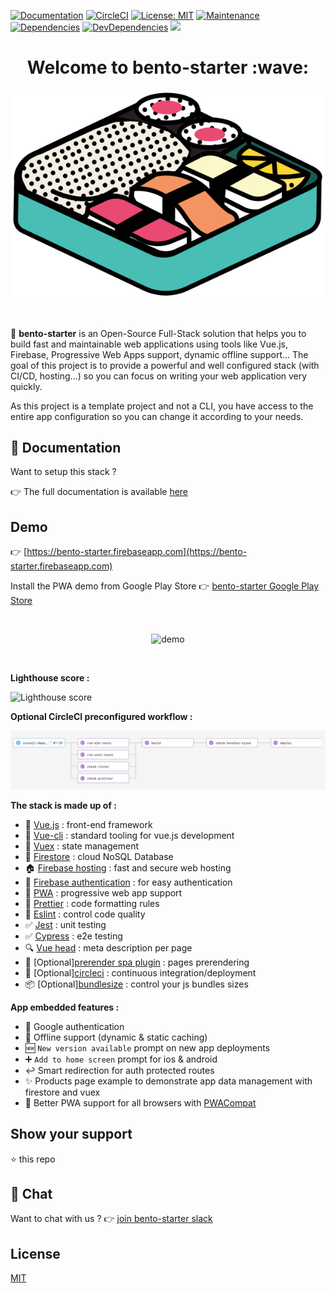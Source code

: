 [![Documentation](https://img.shields.io/badge/documentation-yes-brightgreen.svg)](https://bento-starter.netlify.com/)
[![CircleCI](https://circleci.com/gh/kefranabg/bento-starter/tree/master.svg?style=svg&circle-token=f311e2320782a12321a769faa2ef1d3cdf5e1a10)](https://circleci.com/gh/kefranabg/bento-starter/tree/master)
[![License: MIT](https://img.shields.io/badge/License-MIT-yellow.svg)](https://github.com/kefranabg/bento-starter/blob/master/LICENSE)
[![Maintenance](https://img.shields.io/badge/Maintained%3F-yes-green.svg)](https://GitHub.com/vuesion/vuesion/graphs/commit-activity)
[![Dependencies](https://img.shields.io/david/kefranabg/bento-starter.svg)](https://david-dm.org/kefranabg/bento-starter)
[![DevDependencies](https://img.shields.io/david/dev/kefranabg/bento-starter.svg)](https://david-dm.org/kefranabg/bento-starter?type=dev)
<a href="https://join.slack.com/t/bento-starter/shared_invite/enQtNjE5OTI5MzQyMTE3LTVjYjM3YjMzMGQ4NjgzYzY5YWMwNDkyY2VmMzg4ODg0OTkwZDRhMzg3OWU0MGY1MGYwMmVjYThiMmU2YzBjODY" target="_blank"><img src="https://home-assistant.io/images/supported_brands/slack.png" height="20px" /></a> 

<h1 align="center">Welcome to bento-starter :wave:</h1>

<p align="center">
  <img src="https://raw.githubusercontent.com/kefranabg/bento-starter/master/src/assets/img/bento-starter.svg?sanitize=true" alt="Bento-starter"/>
</p>

<br />

:bento: **bento-starter** is an Open-Source Full-Stack solution that helps you to build fast and maintainable web applications using tools like Vue.js, Firebase, Progressive Web Apps support, dynamic offline support... The goal of this project is to provide a powerful and well configured stack (with CI/CD, hosting...) so you can focus on writing your web application very quickly.

As this project is a template project and not a CLI, you have access to the entire app configuration so you can change it according to your needs.

## :book: Documentation

Want to setup this stack ?

:point_right: The full documentation is available [here](https://bento-starter.netlify.com/)

## Demo

:point_right: [https://bento-starter.firebaseapp.com](https://bento-starter.firebaseapp.com)

Install the PWA demo from Google Play Store :point_right: [bento-starter Google Play Store](https://play.google.com/store/apps/details?id=com.bentostarter.bentostarterdemo)

<br />

<p align="center">
  <img src="https://user-images.githubusercontent.com/9840435/56022522-30ba0980-5d0c-11e9-8c61-23a9f91a926f.gif" alt="demo"/>
</p>

<br />

**Lighthouse score :**

![Lighthouse score](https://raw.githubusercontent.com/kefranabg/bento-starter/master/resources/lighthouse-score-report.jpg)

**Optional CircleCI preconfigured workflow :**

![CI Workflow](https://raw.githubusercontent.com/kefranabg/bento-starter/master/resources/ci-workflow.jpg)

**The stack is made up of :**

- :metal: [Vue.js](https://vuejs.org/) : front-end framework
- :wrench: [Vue-cli](https://cli.vuejs.org/) : standard tooling for vue.js development
- :repeat: [Vuex](https://vuex.vuejs.org/) : state management
- :floppy_disk: [Firestore](https://firebase.google.com/products/firestore/) : cloud NoSQL Database
- :house: [Firebase hosting](https://firebase.google.com/products/hosting/) : fast and secure web hosting
- :bust_in_silhouette: [Firebase authentication](https://firebase.google.com/products/firestore/) : for easy authentication
- :iphone: [PWA](https://www.npmjs.com/package/@vue/cli-plugin-pwa) : progressive web app support
- :lipstick: [Prettier](https://prettier.io/) : code formatting rules
- :rotating_light: [Eslint](https://eslint.org/) : control code quality
- :white_check_mark: [Jest](https://jestjs.io/) : unit testing
- :white_check_mark: [Cypress](https://www.cypress.io/) : e2e testing
- :mag: [Vue head](https://github.com/ktquez/vue-head) : meta description per page
- :page_facing_up: [Optional][prerender spa plugin](https://github.com/chrisvfritz/prerender-spa-plugin) : pages prerendering
- :green_heart: [Optional][circleci](https://circleci.com/) : continuous integration/deployment
- :package: [Optional][bundlesize](https://github.com/siddharthkp/bundlesize) : control your js bundles sizes

**App embedded features :**

- :bust_in_silhouette: Google authentication
- :mobile_phone_off: Offline support (dynamic & static caching)
- :new: `New version available` prompt on new app deployments
- :heavy_plus_sign: `Add to home screen` prompt for ios & android
- :leftwards_arrow_with_hook: Smart redirection for auth protected routes
- :sparkles: Products page example to demonstrate app data management with firestore and vuex
- :muscle: Better PWA support for all browsers with [PWACompat](https://github.com/GoogleChromeLabs/pwacompat)

## Show your support

⭐️ this repo

## 💬 Chat

Want to chat with us  ? 👉 [join bento-starter slack](https://join.slack.com/t/bento-starter/shared_invite/enQtNjE5OTI5MzQyMTE3LTVjYjM3YjMzMGQ4NjgzYzY5YWMwNDkyY2VmMzg4ODg0OTkwZDRhMzg3OWU0MGY1MGYwMmVjYThiMmU2YzBjODY)

## License

[MIT](https://github.com/kefranabg/bento-starter/blob/master/LICENSE)
